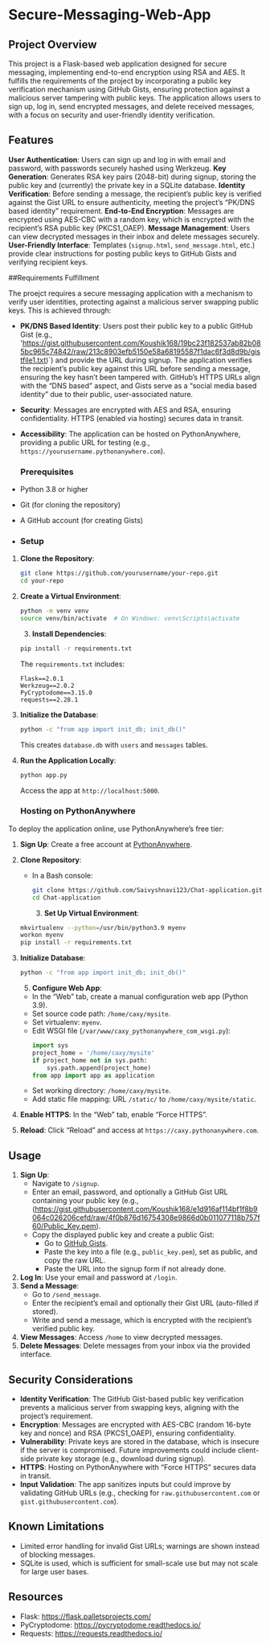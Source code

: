 # Secure-Messaging-Web-App

## Project Overview

This project is a Flask-based web application designed for secure messaging, implementing end-to-end encryption using RSA and AES. It fulfills the requirements of the project by incorporating a public key verification mechanism using GitHub Gists, ensuring protection against a malicious server tampering with public keys. The application allows users to sign up, log in, send encrypted messages, and delete received messages, with a focus on security and user-friendly identity verification.

## Features

 **User Authentication**: Users can sign up and log in with email and password, with passwords securely hashed using Werkzeug.
 **Key Generation**: Generates RSA key pairs (2048-bit) during signup, storing the public key and (currently) the private key in a SQLite database.
**Identity Verification**: Before sending a message, the recipient’s public key is verified against the Gist URL to ensure authenticity, meeting the project’s “PK/DNS based identity” requirement.
**End-to-End Encryption**: Messages are encrypted using AES-CBC with a random key, which is encrypted with the recipient’s RSA public key (PKCS1_OAEP).
**Message Management**: Users can view decrypted messages in their inbox and delete messages securely.
**User-Friendly Interface**: Templates (`signup.html`, `send_message.html`, etc.) provide clear instructions for posting public keys to GitHub Gists and verifying recipient keys.

##Requirements Fulfillment

The proejct requires a secure messaging application with a mechanism to verify user identities, protecting against a malicious server swapping public keys. This is achieved through:

- **PK/DNS Based Identity**: Users post their public key to a public GitHub Gist (e.g., 'https://gist.githubusercontent.com/Koushik168/19bc23f182537ab82b085bc965c74842/raw/213c8903efb5150e58a68195587f1dac6f3d8d9b/gistfile1.txt)`) and provide the URL during signup. The application verifies the recipient’s public key against this URL before sending a message, ensuring the key hasn’t been tampered with. GitHub’s HTTPS URLs align with the “DNS based” aspect, and Gists serve as a “social media based identity” due to their public, user-associated nature.
- **Security**: Messages are encrypted with AES and RSA, ensuring confidentiality. HTTPS (enabled via hosting) secures data in transit.
- **Accessibility**: The application can be hosted on PythonAnywhere, providing a public URL for testing (e.g., `https://yourusername.pythonanywhere.com`).

  ### Prerequisites
- Python 3.8 or higher
- Git (for cloning the repository)
- A GitHub account (for creating Gists)

- ### Setup
1. **Clone the Repository**:
   ```bash
   git clone https://github.com/yourusername/your-repo.git
   cd your-repo
   ```

2. **Create a Virtual Environment**:
   ```bash
   python -m venv venv
   source venv/bin/activate  # On Windows: venv\Scripts\activate
   ```

   3. **Install Dependencies**:
   ```bash
   pip install -r requirements.txt
   ```
   The `requirements.txt` includes:
   ```
   Flask==2.0.1
   Werkzeug==2.0.2
   PyCryptodome==3.15.0
   requests==2.28.1
   ```

4. **Initialize the Database**:
   ```bash
   python -c "from app import init_db; init_db()"
   ```
   This creates `database.db` with `users` and `messages` tables.

5. **Run the Application Locally**:
   ```bash
   python app.py
   ```
   Access the app at `http://localhost:5000`.

   ### Hosting on PythonAnywhere
To deploy the application online, use PythonAnywhere’s free tier:

1. **Sign Up**: Create a free account at [PythonAnywhere](https://www.pythonanywhere.com).
2. **Clone Repository**:
   - In a Bash console:
     ```bash
     git clone https://github.com/Saivyshnavi123/Chat-application.git 
     cd Chat-application
     ```
     3. **Set Up Virtual Environment**:
   ```bash
   mkvirtualenv --python=/usr/bin/python3.9 myenv
   workon myenv
   pip install -r requirements.txt
   ```
4. **Initialize Database**:
   ```bash
   python -c "from app import init_db; init_db()"
   ```

   5. **Configure Web App**:
   - In the “Web” tab, create a manual configuration web app (Python 3.9).
   - Set source code path: `/home/caxy/mysite`.
   - Set virtualenv: `myenv`.
   - Edit WSGI file (`/var/www/caxy_pythonanywhere_com_wsgi.py`):
     ```python
     import sys
     project_home = '/home/caxy/mysite'
     if project_home not in sys.path:
         sys.path.append(project_home)
     from app import app as application
     ```
   - Set working directory: `/home/caxy/mysite`.
   - Add static file mapping: URL `/static/` to `/home/caxy/mysite/static`.
6. **Enable HTTPS**: In the “Web” tab, enable “Force HTTPS”.
7. **Reload**: Click “Reload” and access at `https://caxy.pythonanywhere.com`.

## Usage

1. **Sign Up**:
   - Navigate to `/signup`.
   - Enter an email, password, and optionally a GitHub Gist URL containing your public key (e.g., (https://gist.githubusercontent.com/Koushik168/e1d916af114bf1f8b9064c026206cefd/raw/4f0b876d16754308e9866d0b011077118b757f60/Public_Key.pem).
   - Copy the displayed public key and create a public Gist:
     - Go to [GitHub Gists](https://gist.github.com).
     - Paste the key into a file (e.g., `public_key.pem`), set as public, and copy the raw URL.
     - Paste the URL into the signup form if not already done.
2. **Log In**: Use your email and password at `/login`.
3. **Send a Message**:
   - Go to `/send_message`.
   - Enter the recipient’s email and optionally their Gist URL (auto-filled if stored).
   - Write and send a message, which is encrypted with the recipient’s verified public key.
4. **View Messages**: Access `/home` to view decrypted messages.
5. **Delete Messages**: Delete messages from your inbox via the provided interface.

## Security Considerations

- **Identity Verification**: The GitHub Gist-based public key verification prevents a malicious server from swapping keys, aligning with the project’s requirement.
- **Encryption**: Messages are encrypted with AES-CBC (random 16-byte key and nonce) and RSA (PKCS1_OAEP), ensuring confidentiality.
- **Vulnerability**: Private keys are stored in the database, which is insecure if the server is compromised. Future improvements could include client-side private key storage (e.g., download during signup).
- **HTTPS**: Hosting on PythonAnywhere with “Force HTTPS” secures data in transit.
- **Input Validation**: The app sanitizes inputs but could improve by validating GitHub URLs (e.g., checking for `raw.githubusercontent.com` or `gist.githubusercontent.com`).

## Known Limitations

- Limited error handling for invalid Gist URLs; warnings are shown instead of blocking messages.
- SQLite is used, which is sufficient for small-scale use but may not scale for large user bases.


## Resources

- Flask: https://flask.palletsprojects.com/
- PyCryptodome: https://pycryptodome.readthedocs.io/
- Requests: https://requests.readthedocs.io/

